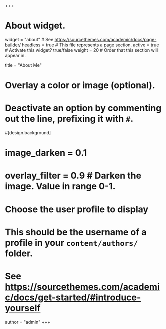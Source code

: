 +++
# About widget.
widget = "about"  # See https://sourcethemes.com/academic/docs/page-builder/
headless = true  # This file represents a page section.
active = true  # Activate this widget? true/false
weight = 20  # Order that this section will appear in.

title = "About Me"

# Overlay a color or image (optional).
#   Deactivate an option by commenting out the line, prefixing it with `#`.
#[design.background]
#  image_darken = 0.1 
# overlay_filter = 0.9  # Darken the image. Value in range 0-1.

# Choose the user profile to display
# This should be the username of a profile in your `content/authors/` folder.
# See https://sourcethemes.com/academic/docs/get-started/#introduce-yourself
author = "admin"
+++
